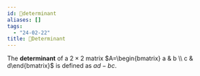 ```yaml
---
id: 📘determinant
aliases: []
tags:
  - "24-02-22"
title: 📘Determinant
---
```


The **determinant** of a $2\times 2$ matrix $A=\begin{bmatrix} a & b \\ c & d\end{bmatrix}$ is defined as $ad-bc$.

